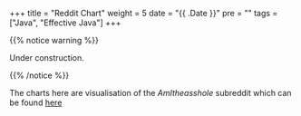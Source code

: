 +++
title = "Reddit Chart"
weight = 5
date = "{{ .Date }}"
pre = "<b></b>"
tags = ["Java", "Effective Java"]
+++

<script src="https://unpkg.com/frappe-charts@1.1.0/dist/frappe-charts.min.iife.js"></script>

{{% notice warning %}}

Under construction.

{{% /notice %}}

The charts here are visualisation of the _AmItheasshole_ subreddit which can be found [here](https://www.reddit.com/r/AmItheAsshole/)

<div class="result">
</div>

<div class="chart">
</div>

<script>

let summary = [];

function parseResult(link){
    let endPoint = "https://reddit.com" + link + ".json?limit=50&jsonp=?";
    let replies = "";

    $.getJSON(endPoint, function(data){
        let title = (data[0].data.children[0].data["title"]);
        replies = data[1]["data"].children;
        let url = "https://reddit.com" + link;
        let noOfReplies = replies.length;
        let countNTAAppearance = 0;
        let nta = "NTA";
        let countYTAAppearance = 0;
        let countESHAppearance = 0;
        let countNAHAppearance = 0;
        let countINFOAppearance = 0;
        for (let i = 0; i < noOfReplies; i++) {
            let reply = replies[i]["data"].body;
            if (reply == undefined)
                return;
            countNTAAppearance += (reply.match(/NTA/g) || []).length;
            countYTAAppearance += (reply.match(/YTA/g) || []).length;
            countESHAppearance += (reply.match(/ESH/g) || []).length;
            countNAHAppearance += (reply.match(/NAH/g) || []).length;
            countINFOAppearance += (reply.match(/INFO/g) || []).length;
        }

        let jsonResult = {
            "id" : data[0].data.children[0].data["id"],
            "url": url,
            "title": title,
            "countNTAAppearance": countNTAAppearance,
            "countYTAAppearance": countYTAAppearance,
            "countESHAppearance" : countESHAppearance,
            "countNAHAppearance" : countNAHAppearance,
            "countINFOAppearance" : countINFOAppearance,
        }
       summary.push(jsonResult);
       showResult(jsonResult);
    });
}

function showResult(jsonResult) {
    let output = "<strong>" + jsonResult["title"] + "</strong>";
    
    $(".result").append(output);
    $(".result").append("<p><a id=" + jsonResult["id"] + "_link> Click here</a> to view post in context.</p>");
    $(".result").append("<div class='shadow' id=" + jsonResult["id"] + "></div>");
    $("#" + jsonResult["id"] + "_link").prop("href", jsonResult["url"]);
    
    let id = "#" + jsonResult["id"];
    const data = {
                labels: ["NTA","YTA","ESH","NAH","INFO"],
                datasets: [
                    {
                        name: "data",
                        charType: 'bar',
                        values: [
                            jsonResult["countNTAAppearance"], 
                            jsonResult["countYTAAppearance"], 
                            jsonResult["countESHAppearance"],
                            jsonResult["countNAHAppearance"],
                            jsonResult["countINFOAppearance"],
                        ]
                    }
                ]
            }

    const chart = new frappe.Chart(id, {
        data: data,
        type: 'percentage',
        colors: ['blue', 'red', 'yellow','green','black']
    })
}

function getPost(){
    let result = "";
    let entries = [];
    let endPoint = "https://reddit.com/r/amitheasshole.json?limit=100&jsonp=?"
    $.getJSON(endPoint, function(data){
        result = data;
        entries = result["data"].children;
        for(let i = 0; i < entries.length; i++){
            let link = (entries[i]["data"]["permalink"]);
            parseResult(link)
        }
    });
}

getPost();
    
</script>
